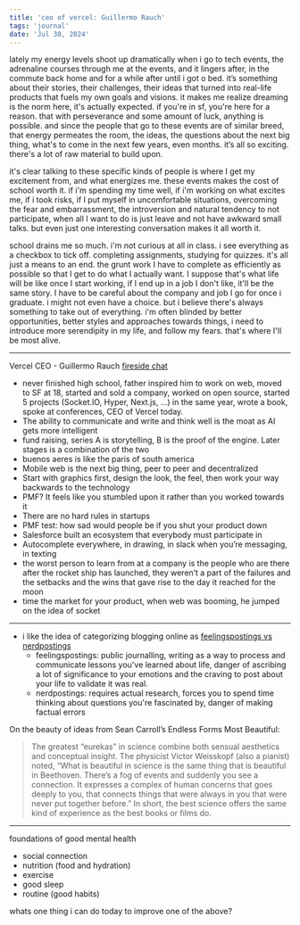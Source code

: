 ```yaml
---
title: 'ceo of vercel: Guillermo Rauch'
tags: 'journal'
date: 'Jul 30, 2024'
---
```


lately my energy levels shoot up dramatically when i go to tech events, the adrenaline courses through me at the events, and it lingers after, in the commute back home and for a while after until i got o bed. it’s something about their stories, their challenges, their ideas that turned into real-life products that fuels my own goals and visions. it makes me realize dreaming is the norm here, it's actually expected. if you're in sf, you're here for a reason. that with perseverance and some amount of luck, anything is possible. and since the people that go to these events are of similar breed, that energy permeates the room, the ideas, the questions about the next big thing, what's to come in the next few years, even months. it’s all so exciting. there's a lot of raw material to build upon.

it's clear talking to these specific kinds of people is where I get my excitement from, and what energizes me. these events makes the cost of school worth it. if i'm spending my time well, if i'm working on what excites me, if i took risks, if I put myself in uncomfortable situations, overcoming the fear and embarrassment, the introversion and natural tendency to not participate, when all I want to do is just leave and not have awkward small talks. but even just one interesting conversation makes it all worth it.

school drains me so much. i'm not curious at all in class. i see everything as a checkbox to tick off. completing assignments, studying for quizzes. it's all just a means to an end. the grunt work I have to complete as efficiently as possible so that I get to do what I actually want. I suppose that's what life will be like once I start working, if I end up in a job I don't like, it'll be the same story. I have to be careful about the company and job I go for once i graduate. i might not even have a choice. but i believe there's always something to take out of everything. i'm often blinded by better opportunities, better styles and approaches towards things, i need to introduce more serendipity in my life, and follow my fears. that's where I'll be most alive.

---

Vercel CEO - Guillermo Rauch [fireside chat](https://lu.ma/twg8v5ht?tk=w6qdBY)

- never finished high school, father inspired him to work on web, moved to SF at 18, started and sold a company, worked on open source, started 5 projects (Socket.IO, Hyper, Next.js, ...) in the same year, wrote a book, spoke at conferences, CEO of Vercel today.
- The ability to communicate and write and think well is the moat as AI gets more intelligent
- fund raising, series A is storytelling, B is the proof of the engine. Later stages is a combination of the two
- buenos aeres is like the paris of south america
- Mobile web is the next big thing, peer to peer and decentralized
- Start with graphics first, design the look, the feel, then work your way backwards to the technology
- PMF? It feels like you stumbled upon it rather than you worked towards it
- There are no hard rules in startups
- PMF test: how sad would people be if you shut your product down
- Salesforce built an ecosystem that everybody must participate in
- Autocomplete everywhere, in drawing, in slack when you’re messaging, in texting
- the worst person to learn from at a company is the people who are there after the rocket ship has launched, they weren’t a part of the failures and the setbacks and the wins that gave rise to the day it reached for the moon
- time the market for your product, when web was booming, he jumped on the idea of socket

---

- i like the idea of categorizing blogging online as [feelingspostings vs nerdpostings](https://www.bitsofwonder.co/p/the-pleasures-and-pitfalls-of-writing?curius=526)
  - feelingspostings: public journalling, writing as a way to process and communicate lessons you've learned about life, danger of ascribing a lot of significance to your emotions and the craving to post about your life to validate it was real.
  - nerdpostings: requires actual research, forces you to spend time thinking about questions you're fascinated by, danger of making factual errors

On the beauty of ideas from Sean Carroll’s Endless Forms Most Beautiful:

> The greatest “eurekas” in science combine both sensual aesthetics and conceptual insight. The physicist Victor Weisskopf (also a pianist) noted, “What is beautiful in science is the same thing that is beautiful in Beethoven. There’s a fog of events and suddenly you see a connection. It expresses a complex of human concerns that goes deeply to you, that connects things that were always in you that were never put together before.” In short, the best science offers the same kind of experience as the best books or films do.

---

foundations of good mental health

- social connection
- nutrition (food and hydration)
- exercise
- good sleep
- routine (good habits)

whats one thing i can do today to improve one of the above?
